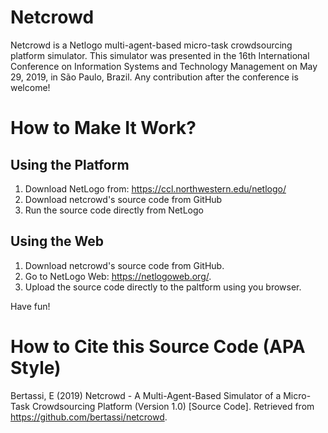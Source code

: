 # Netcrowd

Netcrowd is a Netlogo multi-agent-based micro-task crowdsourcing platform simulator. This simulator was presented in the 16th International Conference on Information Systems and Technology Management on May 29, 2019, in São Paulo, Brazil. Any contribution after the conference is welcome!

# How to Make It Work?

## Using the Platform

1. Download NetLogo from: https://ccl.northwestern.edu/netlogo/
2. Download netcrowd's source code from GitHub
3. Run the source code directly from NetLogo

## Using the Web

1. Download netcrowd's source code from GitHub.
2. Go to NetLogo Web: https://netlogoweb.org/.
3. Upload the source code directly to the paltform using you browser.

Have fun!

# How to Cite this Source Code (APA Style)

Bertassi, E (2019) Netcrowd - A Multi-Agent-Based Simulator of a Micro-Task Crowdsourcing Platform (Version 1.0) [Source Code]. Retrieved from https://github.com/bertassi/netcrowd.

